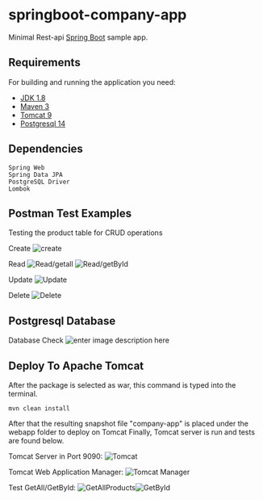 
# springboot-company-app

Minimal Rest-api [Spring Boot](http://projects.spring.io/spring-boot/) sample app.

## Requirements

For building and running the application you need:

- [JDK 1.8](http://www.oracle.com/technetwork/java/javase/downloads/jdk8-downloads-2133151.html)
- [Maven 3](https://maven.apache.org)
- [Tomcat 9](https://tomcat.apache.org/download-90.cgi)
- [Postgresql 14](https://www.postgresql.org/download/)

## Dependencies

```shell
Spring Web
Spring Data JPA
PostgreSQL Driver
Lombok
```

## Postman Test Examples
Testing the product table for CRUD operations

Create
![create](https://i.ibb.co/zFvLp1R/Create-Product.png)

Read
![Read/getall](https://i.ibb.co/k0Ln23C/Get-All-Product.png)
![Read/getById](https://i.ibb.co/bLcy05G/get-Prodyct-By-Id.png)

Update
![Update](https://i.ibb.co/1zM7gvx/Update-Product.png)

Delete
![Delete](https://i.ibb.co/H4hx1fm/Delete-Product.png)

## Postgresql Database
Database Check
![enter image description here](https://i.ibb.co/ZNDCpGK/Postgresql-Database-Check.png)
## Deploy To Apache Tomcat
After the package is selected as war, this command is typed into the terminal.
```shell
mvn clean install
```

After that the resulting snapshot file "company-app" is placed under the webapp folder to deploy on Tomcat
Finally, Tomcat server is run and tests are found below.

Tomcat Server in Port 9090:
![Tomcat](https://i.ibb.co/GpyHJFY/Tomcat.png)

Tomcat Web Application Manager:
![Tomcat Manager](https://i.ibb.co/rF15Tsx/Tomcat-Manager.png)

Test GetAll/GetById:
![GetAllProducts](https://i.ibb.co/kKQwcp6/Tomcat-Get-All-Products.png)![GetById](https://i.ibb.co/tLHtpfq/Tomcat-Get-By-Id.png)
